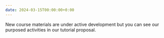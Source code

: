 ```yaml
---
date: 2024-03-15T00:00:00+0:00
---
```

New course materials are under active development but you can see our purposed activities in our tutorial proposal.